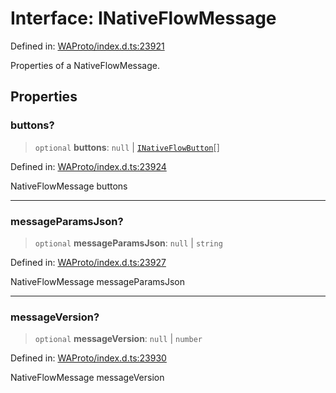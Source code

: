 # Interface: INativeFlowMessage

Defined in: [WAProto/index.d.ts:23921](https://github.com/Fokusdotid/Baileys/blob/039f28db78950e3bac7c407f144ea390dcdf207d/WAProto/index.d.ts#L23921)

Properties of a NativeFlowMessage.

## Properties

### buttons?

> `optional` **buttons**: `null` \| [`INativeFlowButton`](../namespaces/NativeFlowMessage/interfaces/INativeFlowButton.md)[]

Defined in: [WAProto/index.d.ts:23924](https://github.com/Fokusdotid/Baileys/blob/039f28db78950e3bac7c407f144ea390dcdf207d/WAProto/index.d.ts#L23924)

NativeFlowMessage buttons

***

### messageParamsJson?

> `optional` **messageParamsJson**: `null` \| `string`

Defined in: [WAProto/index.d.ts:23927](https://github.com/Fokusdotid/Baileys/blob/039f28db78950e3bac7c407f144ea390dcdf207d/WAProto/index.d.ts#L23927)

NativeFlowMessage messageParamsJson

***

### messageVersion?

> `optional` **messageVersion**: `null` \| `number`

Defined in: [WAProto/index.d.ts:23930](https://github.com/Fokusdotid/Baileys/blob/039f28db78950e3bac7c407f144ea390dcdf207d/WAProto/index.d.ts#L23930)

NativeFlowMessage messageVersion
